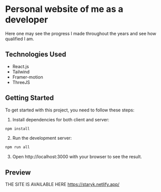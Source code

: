 # Personal website of me as a developer
Here one may see the progress I made throughout the years and see how qualified I am. 

## Technologies Used
- React.js
- Tailwind
- Framer-motion
- ThreeJS

## Getting Started
To get started with this project, you need to follow these steps:

1. Install dependencies for both client and server:
```bash
npm install
```
2. Run the development server:
```bash
npm run all
```
3. Open http://localhost:3000 with your browser to see the result.


## Preview 
THE SITE IS AVAILABLE HERE https://staryk.netlify.app/

